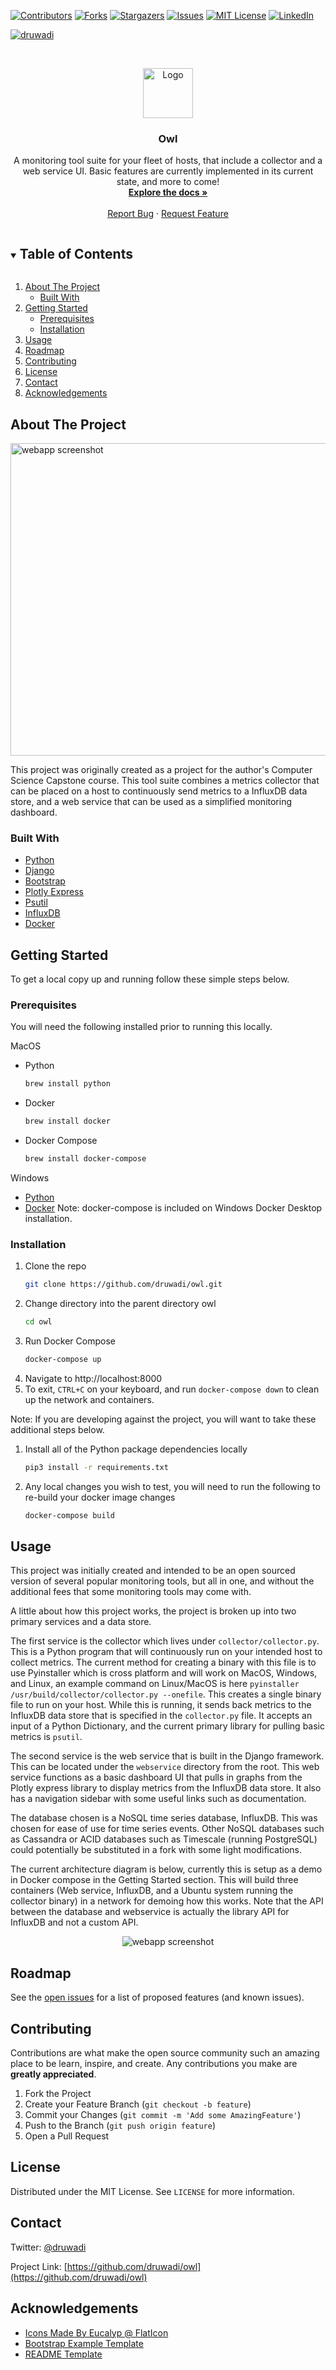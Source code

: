 <!-- PROJECT SHIELDS -->
<!--
*** I'm using markdown "reference style" links for readability.
*** Reference links are enclosed in brackets [ ] instead of parentheses ( ).
*** See the bottom of this document for the declaration of the reference variables
*** for contributors-url, forks-url, etc. This is an optional, concise syntax you may use.
*** https://www.markdownguide.org/basic-syntax/#reference-style-links
-->
[![Contributors][contributors-shield]][contributors-url]
[![Forks][forks-shield]][forks-url]
[![Stargazers][stars-shield]][stars-url]
[![Issues][issues-shield]][issues-url]
[![MIT License][license-shield]][license-url]
[![LinkedIn][linkedin-shield]][linkedin-url]

[![druwadi](https://circleci.com/gh/druwadi/owl.svg?style=shield&circle-token=1516c6fe46836362afb10ffed0f9517398d9aedc)](https://app.circleci.com/pipelines/github/druwadi/owl)



<!-- PROJECT LOGO -->
<br />
<p align="center">
  <a href="https://github.com/druwadi/owl">
    <img src="webservice/webservice/static/images/wisdom512.png" alt="Logo" width="80" height="80">
  </a>

  <h3 align="center">Owl</h3>

  <p align="center">
    A monitoring tool suite for your fleet of hosts, that include a collector and a web service UI. Basic features are currently implemented in its current state, and more to come!
    <br />
    <a href="https://github.com/druwadi/owl"><strong>Explore the docs »</strong></a>
    <br />
    <br />
    <a href="https://github.com/druwadi/owl/issues">Report Bug</a>
    ·
    <a href="https://github.com/druwadi/owl/issues">Request Feature</a>
  </p>
</p>



<!-- TABLE OF CONTENTS -->
<details open="open">
  <summary><h2 style="display: inline-block">Table of Contents</h2></summary>
  <ol>
    <li>
      <a href="#about-the-project">About The Project</a>
      <ul>
        <li><a href="#built-with">Built With</a></li>
      </ul>
    </li>
    <li>
      <a href="#getting-started">Getting Started</a>
      <ul>
        <li><a href="#prerequisites">Prerequisites</a></li>
        <li><a href="#installation">Installation</a></li>
      </ul>
    </li>
    <li><a href="#usage">Usage</a></li>
    <li><a href="#roadmap">Roadmap</a></li>
    <li><a href="#contributing">Contributing</a></li>
    <li><a href="#license">License</a></li>
    <li><a href="#contact">Contact</a></li>
    <li><a href="#acknowledgements">Acknowledgements</a></li>
  </ol>
</details>



<!-- ABOUT THE PROJECT -->
## About The Project

<img src="webservice/webservice/static/images/webapp.png" alt="webapp screenshot" width="850" height="500">

This project was originally created as a project for the author's Computer Science Capstone course. This tool suite combines a metrics collector that can be placed on a host to continuously send metrics to a InfluxDB data store, and a web service that can be used as a simplified monitoring dashboard.



### Built With

* [Python](https://www.python.org/)
* [Django](https://www.djangoproject.com/)
* [Bootstrap](https://getbootstrap.com/)
* [Plotly Express](https://plotly.com/python/plotly-express/)
* [Psutil](https://pypi.org/project/psutil/)
* [InfluxDB](https://www.influxdata.com/)
* [Docker](https://www.docker.com/) 


<!-- GETTING STARTED -->
## Getting Started

To get a local copy up and running follow these simple steps below.

### Prerequisites

You will need the following installed prior to running this locally.

MacOS

* Python
  ```sh
  brew install python
  ```
* Docker
  ```sh
  brew install docker
  ```
* Docker Compose
  ```sh
  brew install docker-compose
  ```

Windows

* [Python](https://docs.microsoft.com/en-us/windows/python/beginners)
* [Docker](https://docs.docker.com/docker-for-windows/install/)
Note: docker-compose is included on Windows Docker Desktop installation.  

### Installation

1. Clone the repo
   ```sh
   git clone https://github.com/druwadi/owl.git
   ```
2. Change directory into the parent directory owl
   ```sh
   cd owl
   ```
3. Run Docker Compose
   ```sh
   docker-compose up
   ```
4. Navigate to http://localhost:8000
5. To exit, `CTRL+C` on your keyboard, and run `docker-compose down` to clean up the network and
   containers.

Note: If you are developing against the project, you will want to take these additional steps below.

1. Install all of the Python package dependencies locally
   ```sh
   pip3 install -r requirements.txt
   ```
2. Any local changes you wish to test, you will need to run the following to re-build your docker
   image changes
   ```sh
   docker-compose build
   ```



<!-- USAGE EXAMPLES -->
## Usage

This project was initially created and intended to be an open sourced version of several popular monitoring tools, but all in one, and without the additional fees that some monitoring tools may come with. 

A little about how this project works, the project is broken up into two primary services and a data store. 

The first service is the collector which lives under `collector/collector.py`. This is a Python program that will continuously run on your intended host to collect metrics. The current method for creating a binary with this file is to use Pyinstaller which is cross platform and will work on MacOS, Windows, and Linux, an example command on Linux/MacOS is here `pyinstaller /usr/build/collector/collector.py --onefile`. This creates a single binary file to run on your host. While this is running, it sends back metrics to the InfluxDB data store that is specified in the `collector.py` file. It accepts an input of a Python Dictionary, and the current primary library for pulling basic metrics is `psutil`. 

The second service is the web service that is built in the Django framework. This can be located under the `webservice` directory from the root. This web service functions as a basic dashboard UI that pulls in graphs from the Plotly express library to display metrics from the InfluxDB data store. It also has a navigation sidebar with some useful links such as documentation.

The database chosen is a NoSQL time series database, InfluxDB. This was chosen for ease of use for time series events. Other NoSQL databases such as Cassandra or ACID databases such as Timescale (running PostgreSQL) could potentially be substituted in a fork with some light modifications.

The current architecture diagram is below, currently this is setup as a demo in Docker compose in the Getting Started section. This will build three containers (Web service, InfluxDB, and a Ubuntu system running the collector binary) in a network for demoing how this works. Note that the API between the database and webservice is actually the library API for InfluxDB and not a custom API.

<p align="center">
<img src="webservice/webservice/static/images/diagram.png" alt="webapp screenshot">
</p>


<!-- ROADMAP -->
## Roadmap

See the [open issues](https://github.com/druwadi/owl/issues) for a list of proposed features (and known issues).



<!-- CONTRIBUTING -->
## Contributing

Contributions are what make the open source community such an amazing place to be learn, inspire, and create. Any contributions you make are **greatly appreciated**.

1. Fork the Project
2. Create your Feature Branch (`git checkout -b feature`)
3. Commit your Changes (`git commit -m 'Add some AmazingFeature'`)
4. Push to the Branch (`git push origin feature`)
5. Open a Pull Request



<!-- LICENSE -->
## License

Distributed under the MIT License. See `LICENSE` for more information.



<!-- CONTACT -->
## Contact

Twitter: [@druwadi](https://twitter.com/druwadi)

Project Link: [https://github.com/druwadi/owl](https://github.com/druwadi/owl)



<!-- ACKNOWLEDGEMENTS -->
## Acknowledgements

* [Icons Made By Eucalyp @ FlatIcon](https://www.flaticon.com/authors/eucalyp)
* [Bootstrap Example Template](https://getbootstrap.com/docs/4.0/examples/dashboard/)
* [README Template](https://github.com/othneildrew/Best-README-Template)





<!-- MARKDOWN LINKS & IMAGES -->
<!-- https://www.markdownguide.org/basic-syntax/#reference-style-links -->
[contributors-shield]: https://img.shields.io/github/contributors/druwadi/owl.svg?style=for-the-badge
[contributors-url]: https://github.com/druwadi/owl/graphs/contributors
[forks-shield]: https://img.shields.io/github/forks/druwadi/owl.svg?style=for-the-badge
[forks-url]: https://github.com/druwadi/owl/network/members
[stars-shield]: https://img.shields.io/github/stars/druwadi/owl.svg?style=for-the-badge
[stars-url]: https://github.com/druwadi/owl/stargazers
[issues-shield]: https://img.shields.io/github/issues/druwadi/owl.svg?style=for-the-badge
[issues-url]: https://github.com/druwadi/owl/issues
[license-shield]: https://img.shields.io/github/license/druwadi/owl.svg?style=for-the-badge
[license-url]: https://github.com/druwadi/owl/blob/master/LICENSE.txt
[linkedin-shield]: https://img.shields.io/badge/-LinkedIn-black.svg?style=for-the-badge&logo=linkedin&colorB=555
[linkedin-url]: https://linkedin.com/in/druwadi